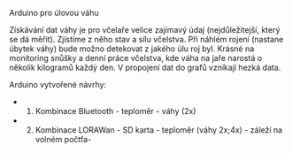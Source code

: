 Arduino pro úlovou váhu

Získávání dat váhy je pro včelaře velice zajímavý údaj (nejdůležitejší, který se dá měřit). Zjístíme z něho stav a sílu včelstva. Při náhlém rojení (nastane úbytek váhy) bude možno detekovat z jakého úlu roj byl.
Krásné na monitoring snůšky a denní práce včelstva, kde váha na jaře narostá o několik kilogramů každý den. V propojení dat do grafů vzníkají hezká data.

Arduino vytvořené návrhy:

- 1. Kombinace Bluetooth - teploměr - váhy (2x)
- 2. Kombinace LORAWan - SD karta - teploměr (váhy 2x;4x) - záleží na volném počtfa-

